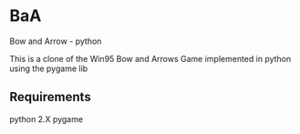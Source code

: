 BaA
===

Bow and Arrow - python


This is a clone of the Win95 Bow and Arrows Game implemented in python using the pygame lib

Requirements
------------
python 2.X
pygame
